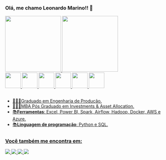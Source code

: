 ### Olá, me chamo Leonardo Marino!! 👋
<div>
<a href="https://github.com/leomarinoo">
<img loading="lazy" height="180em" src="https://github-readme-stats.vercel.app/api/top-langs/?username=leomarinoo&layout=compact&langs_count=7&theme=dracula"/>
<img loading="lazy" height="180em" src="https://github-readme-stats.vercel.app/api?username=leomarinoo&show_icons=true&theme=dracula&include_all_commits=true&count_private=true"/>
</div>  

<div style="display: inline"> 
  <img width='50' height='50' src="https://cdn.jsdelivr.net/gh/devicons/devicon@latest/icons/python/python-original.svg" />
  <img width='50' height='50' src="https://cdn.jsdelivr.net/gh/devicons/devicon@latest/icons/azuresqldatabase/azuresqldatabase-original.svg" />
  <img width='50' height='50' src="https://cdn.jsdelivr.net/gh/devicons/devicon@latest/icons/docker/docker-original-wordmark.svg" />
  <img width='50' height='50' src="https://cdn.jsdelivr.net/gh/devicons/devicon@latest/icons/apacheairflow/apacheairflow-original-wordmark.svg" />
  <img width='50' height='50' src="https://cdn.jsdelivr.net/gh/devicons/devicon@latest/icons/hadoop/hadoop-original-wordmark.svg" /> 
  <img width='50' height='50' src="https://cdn.jsdelivr.net/gh/devicons/devicon@latest/icons/amazonwebservices/amazonwebservices-plain-wordmark.svg" />
</div> 
  
## 
- 👨🏻‍🎓Graduado em Engenharia de Produção.
- 👨🏻‍🎓MBA Pós Graduado em Investments & Asset Allocation.
- 📚**Ferramentas**: Excel, Power BI, Spark, Airflow, Hadoop, Docker, AWS e Azure.
- 📚**Linguagem de programação**: Python e SQL.

##
### Você também me encontra em:
<a href="https://www.linkedin.com/in/leomarinoo/"> 
  <img src="https://img.shields.io/badge/linkedin-%230077B5.svg?style=for-the-badge&logo=linkedin&logoColor=white" />
</a> 

<a href="http://www.youtube.com/@leonardomarino930">
  <img src="https://img.shields.io/badge/YouTube-%23FF0000.svg?style=for-the-badge&logo=YouTube&logoColor=white" />
</a> 

<a href="https://api.whatsapp.com/send/?phone=5511953182447&text&type=phone_number&app_absent=0" /> 
  <img src="https://img.shields.io/badge/WhatsApp-25D366?style=for-the-badge&logo=whatsapp&logoColor=white" />
</a> 

<a href="https://discord.gg/kBVsG5we"> 
  <img src="https://img.shields.io/badge/Discord-%235865F2.svg?style=for-the-badge&logo=discord&logoColor=white" /> 
</a> 
